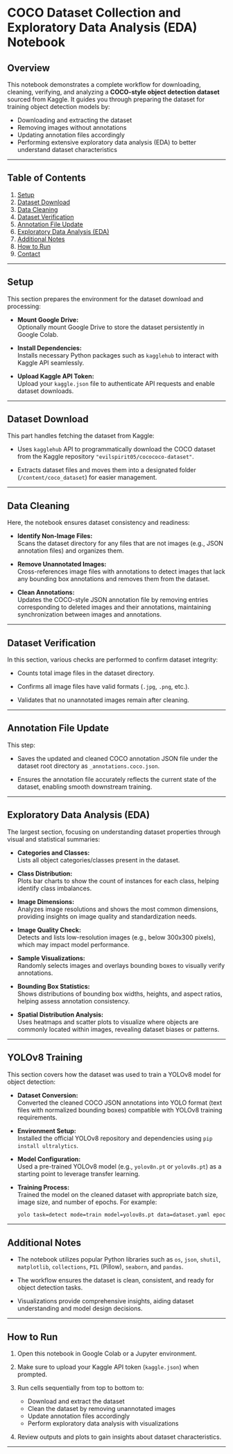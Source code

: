 # COCO Dataset Collection and Exploratory Data Analysis (EDA) Notebook

## Overview

This notebook demonstrates a complete workflow for downloading, cleaning, verifying, and analyzing a **COCO-style object detection dataset** sourced from Kaggle. It guides you through preparing the dataset for training object detection models by:

- Downloading and extracting the dataset
- Removing images without annotations
- Updating annotation files accordingly
- Performing extensive exploratory data analysis (EDA) to better understand dataset characteristics

---

## Table of Contents

1. [Setup](#setup)  
2. [Dataset Download](#dataset-download)  
3. [Data Cleaning](#data-cleaning)  
4. [Dataset Verification](#dataset-verification)  
5. [Annotation File Update](#annotation-file-update)  
6. [Exploratory Data Analysis (EDA)](#exploratory-data-analysis-eda)  
7. [Additional Notes](#additional-notes)  
8. [How to Run](#how-to-run)  
9. [Contact](#contact)

---

## Setup

This section prepares the environment for the dataset download and processing:

- **Mount Google Drive:**  
  Optionally mount Google Drive to store the dataset persistently in Google Colab.

- **Install Dependencies:**  
  Installs necessary Python packages such as `kagglehub` to interact with Kaggle API seamlessly.

- **Upload Kaggle API Token:**  
  Upload your `kaggle.json` file to authenticate API requests and enable dataset downloads.

---

## Dataset Download

This part handles fetching the dataset from Kaggle:

- Uses `kagglehub` API to programmatically download the COCO dataset from the Kaggle repository `"evilspirit05/cocococo-dataset"`.

- Extracts dataset files and moves them into a designated folder (`/content/coco_dataset`) for easier management.

---

## Data Cleaning

Here, the notebook ensures dataset consistency and readiness:

- **Identify Non-Image Files:**  
  Scans the dataset directory for any files that are not images (e.g., JSON annotation files) and organizes them.

- **Remove Unannotated Images:**  
  Cross-references image files with annotations to detect images that lack any bounding box annotations and removes them from the dataset.

- **Clean Annotations:**  
  Updates the COCO-style JSON annotation file by removing entries corresponding to deleted images and their annotations, maintaining synchronization between images and annotations.

---

## Dataset Verification

In this section, various checks are performed to confirm dataset integrity:

- Counts total image files in the dataset directory.

- Confirms all image files have valid formats (`.jpg`, `.png`, etc.).

- Validates that no unannotated images remain after cleaning.

---

## Annotation File Update

This step:

- Saves the updated and cleaned COCO annotation JSON file under the dataset root directory as `_annotations.coco.json`.

- Ensures the annotation file accurately reflects the current state of the dataset, enabling smooth downstream training.

---

## Exploratory Data Analysis (EDA)

The largest section, focusing on understanding dataset properties through visual and statistical summaries:

- **Categories and Classes:**  
  Lists all object categories/classes present in the dataset.

- **Class Distribution:**  
  Plots bar charts to show the count of instances for each class, helping identify class imbalances.

- **Image Dimensions:**  
  Analyzes image resolutions and shows the most common dimensions, providing insights on image quality and standardization needs.

- **Image Quality Check:**  
  Detects and lists low-resolution images (e.g., below 300x300 pixels), which may impact model performance.

- **Sample Visualizations:**  
  Randomly selects images and overlays bounding boxes to visually verify annotations.

- **Bounding Box Statistics:**  
  Shows distributions of bounding box widths, heights, and aspect ratios, helping assess annotation consistency.

- **Spatial Distribution Analysis:**  
  Uses heatmaps and scatter plots to visualize where objects are commonly located within images, revealing dataset biases or patterns.

---

## YOLOv8 Training

This section covers how the dataset was used to train a YOLOv8 model for object detection:

- **Dataset Conversion:**  
  Converted the cleaned COCO JSON annotations into YOLO format (text files with normalized bounding boxes) compatible with YOLOv8 training requirements.

- **Environment Setup:**  
  Installed the official YOLOv8 repository and dependencies using `pip install ultralytics`.

- **Model Configuration:**  
  Used a pre-trained YOLOv8 model (e.g., `yolov8n.pt` or `yolov8s.pt`) as a starting point to leverage transfer learning.

- **Training Process:**  
  Trained the model on the cleaned dataset with appropriate batch size, image size, and number of epochs. For example:  
  ```bash
  yolo task=detect mode=train model=yolov8s.pt data=dataset.yaml epochs=50 imgsz=640

---
## Additional Notes

- The notebook utilizes popular Python libraries such as `os`, `json`, `shutil`, `matplotlib`, `collections`, `PIL` (Pillow), `seaborn`, and `pandas`.

- The workflow ensures the dataset is clean, consistent, and ready for object detection tasks.

- Visualizations provide comprehensive insights, aiding dataset understanding and model design decisions.

---

## How to Run

1. Open this notebook in Google Colab or a Jupyter environment.

2. Make sure to upload your Kaggle API token (`kaggle.json`) when prompted.

3. Run cells sequentially from top to bottom to:

   - Download and extract the dataset  
   - Clean the dataset by removing unannotated images  
   - Update annotation files accordingly  
   - Perform exploratory data analysis with visualizations

4. Review outputs and plots to gain insights about dataset characteristics.

---

